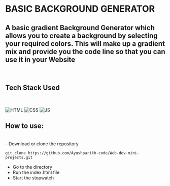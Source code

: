 # BASIC BACKGROUND GENERATOR

## A basic gradient Background Generator which allows you to create a background by selecting your required colors. This will make up a gradient mix and provide you the code line so that you can use it in your Website 

<br>

## Tech Stack Used
<br>

![HTML](https://img.shields.io/badge/html5%20-%23E34F26.svg?&style=for-the-badge&logo=html5&logoColor=white)
![CSS](https://img.shields.io/badge/css3%20-%231572B6.svg?&style=for-the-badge&logo=css3&logoColor=white)
![JS](https://img.shields.io/badge/javascript%20-%23323330.svg?&style=for-the-badge&logo=javascript&logoColor=%23F7DF1E)

## How to use:
<br>
- Download or clone the repository

```
git clone https://github.com/Ayushparikh-code/Web-dev-mini-projects.git
```
- Go to the directory
- Run the index.html file
- Start the stopwatch

